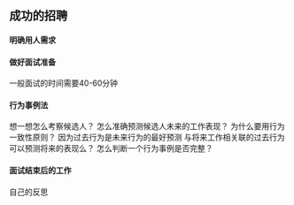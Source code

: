 ## 成功的招聘
#### 明确用人需求
#### 做好面试准备
一般面试的时间需要40-60分钟
#### 行为事例法
想一想怎么考察候选人？
怎么准确预测候选人未来的工作表现？
为什么要用行为一致性原则？ 因为过去行为是未来行为的最好预测
与将来工作相关联的过去行为可以预测将来的表现么？
怎么判断一个行为事例是否完整？
#### 面试结束后的工作
自己的反思
